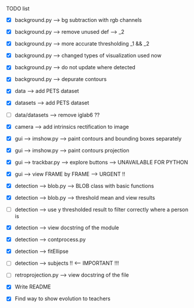 TODO list

- [x] background.py --> bg subtraction with rgb channels
- [x] background.py --> remove unused def --> _2
- [x] background.py --> more accurate thresholding _1 && _2
- [x] background.py --> changed types of visualization used now
- [x] background.py --> do not update where detected
- [x] background.py --> depurate contours

- [x] data --> add PETS dataset
- [x] datasets --> add PETS dataset
- [ ] data/datasets --> remove iglab6 ??

- [x] camera --> add intrinsics rectification to image

- [x] gui --> imshow.py --> paint contours and bounding boxes separately
- [x] gui --> imshow.py --> paint contours projection 
- [x] gui --> trackbar.py --> explore buttons --> UNAVAILABLE FOR PYTHON
- [x] gui --> view FRAME by FRAME --> URGENT !!

- [x] detection --> blob.py --> BLOB class with basic functions
- [x] detection --> blob.py --> threshold mean and view results
- [ ] detection --> use y thresholded result to filter correctly where a person is
- [x] detection --> view docstring of the module
- [x] detection --> contprocess.py 
- [x] detection --> fitEllipse 
- [ ] detection --> subjects !! <-- IMPORTANT !!!

- [ ] retroprojection.py --> view docstring of the file

- [x] Write README
- [x] Find way to show evolution to teachers
